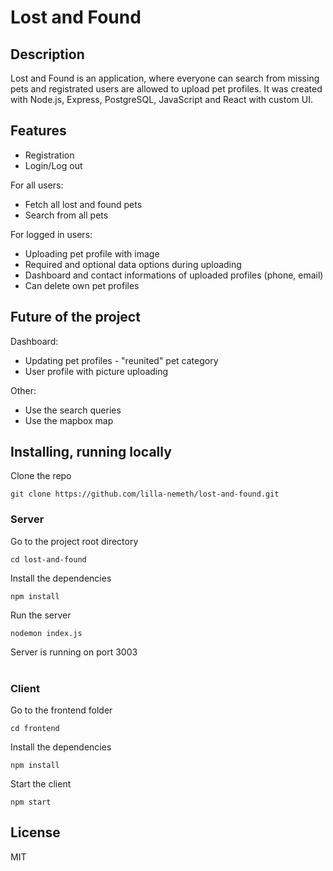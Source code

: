 # Lost and Found

## Description

Lost and Found is an application, where everyone can search from missing pets and registrated users are allowed to upload pet profiles.
It was created with Node.js, Express, PostgreSQL, JavaScript and React with custom UI.

## Features

- Registration
- Login/Log out

For all users:

- Fetch all lost and found pets
- Search from all pets

For logged in users:

- Uploading pet profile with image
- Required and optional data options during uploading
- Dashboard and contact informations of uploaded profiles (phone, email)
- Can delete own pet profiles

## Future of the project

Dashboard:

- Updating pet profiles - "reunited" pet category
- User profile with picture uploading

Other:

- Use the search queries
- Use the mapbox map

## Installing, running locally

Clone the repo

```
git clone https://github.com/lilla-nemeth/lost-and-found.git
```

### Server

Go to the project root directory

```
cd lost-and-found
```

Install the dependencies

```
npm install
```

Run the server

```
nodemon index.js
```

Server is running on port 3003
</br></br>

### Client

Go to the frontend folder

```
cd frontend
```

Install the dependencies

```
npm install
```

Start the client

```
npm start
```

## License

MIT
